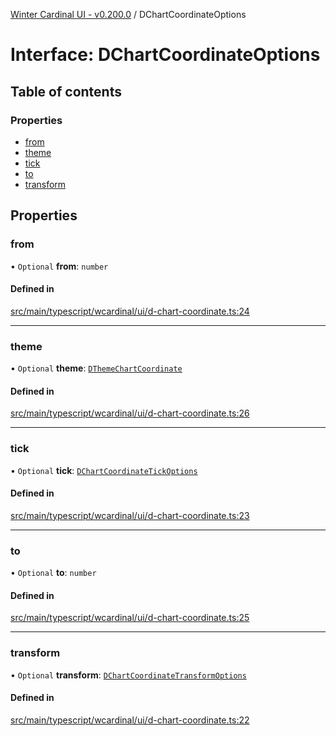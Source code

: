 [Winter Cardinal UI - v0.200.0](../index.md) / DChartCoordinateOptions

# Interface: DChartCoordinateOptions

## Table of contents

### Properties

- [from](DChartCoordinateOptions.md#from)
- [theme](DChartCoordinateOptions.md#theme)
- [tick](DChartCoordinateOptions.md#tick)
- [to](DChartCoordinateOptions.md#to)
- [transform](DChartCoordinateOptions.md#transform)

## Properties

### from

• `Optional` **from**: `number`

#### Defined in

[src/main/typescript/wcardinal/ui/d-chart-coordinate.ts:24](https://github.com/winter-cardinal/winter-cardinal-ui/blob/v0.200.0/src/main/typescript/wcardinal/ui/d-chart-coordinate.ts#L24)

___

### theme

• `Optional` **theme**: [`DThemeChartCoordinate`](DThemeChartCoordinate.md)

#### Defined in

[src/main/typescript/wcardinal/ui/d-chart-coordinate.ts:26](https://github.com/winter-cardinal/winter-cardinal-ui/blob/v0.200.0/src/main/typescript/wcardinal/ui/d-chart-coordinate.ts#L26)

___

### tick

• `Optional` **tick**: [`DChartCoordinateTickOptions`](DChartCoordinateTickOptions.md)

#### Defined in

[src/main/typescript/wcardinal/ui/d-chart-coordinate.ts:23](https://github.com/winter-cardinal/winter-cardinal-ui/blob/v0.200.0/src/main/typescript/wcardinal/ui/d-chart-coordinate.ts#L23)

___

### to

• `Optional` **to**: `number`

#### Defined in

[src/main/typescript/wcardinal/ui/d-chart-coordinate.ts:25](https://github.com/winter-cardinal/winter-cardinal-ui/blob/v0.200.0/src/main/typescript/wcardinal/ui/d-chart-coordinate.ts#L25)

___

### transform

• `Optional` **transform**: [`DChartCoordinateTransformOptions`](DChartCoordinateTransformOptions.md)

#### Defined in

[src/main/typescript/wcardinal/ui/d-chart-coordinate.ts:22](https://github.com/winter-cardinal/winter-cardinal-ui/blob/v0.200.0/src/main/typescript/wcardinal/ui/d-chart-coordinate.ts#L22)
